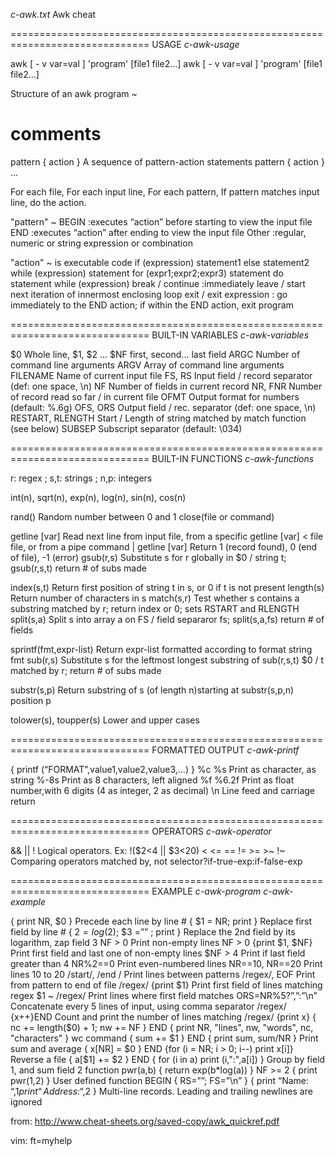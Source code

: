 *c-awk.txt*            Awk cheat

==============================================================================
USAGE                                                            *c-awk-usage*

awk [ - v var=val ] 'program' [file1 file2...]
awk [ - v var=val ] 'program' [file1 file2...]

Structure of an awk program ~

# comments
pattern { action }  A sequence of pattern-action statements
pattern { action }
...

For each file,
   For each input line,
      For each pattern,
         If pattern matches input line, do the action.

"pattern" ~
BEGIN   :executes “action” before starting to view the input file
END     :executes “action” after ending to view the input file
Other   :regular, numeric or string expression or combination

"action"  ~
    is executable code
if (expression) statement1 else statement2
while (expression) statement
for (expr1;expr2;expr3) statement
do statement while (expression)
break / continue :immediately leave / start next iteration of innermost
    enclosing loop
exit / exit expression : go immediately to the END action; if within the END
    action, exit program


==============================================================================
BUILT-IN VARIABLES                                           *c-awk-variables*

$0              Whole line,
$1, $2 ... $NF  first, second... last field
ARGC            Number of command line arguments
ARGV            Array of command line arguments
FILENAME        Name of current input file
FS, RS          Input field / record separator (def: one space, \n)
NF              Number of fields in current record
NR, FNR         Number of record read so far / in current file
OFMT            Output format for numbers (default: %.6g)
OFS, ORS        Output field / rec. separator (def: one space, \n)
RESTART, RLENGTH    Start / Length of string matched by match function (see below)
SUBSEP          Subscript separator (default: \034)


==============================================================================
BUILT-IN FUNCTIONS                                           *c-awk-functions*

r: regex ; s,t: strings ; n,p: integers

int(n), sqrt(n), exp(n), log(n), sin(n), cos(n)

rand()                      Random number between 0 and 1
close(file or command)

getline [var]               Read next line from input file, from a specific
getline [var] < file        file, or from a pipe
command | getline [var]     Return 1 (record found), 0 (end of file), -1
                            (error)
gsub(r,s)                   Substitute s for r globally in $0 / string t;
gsub(r,s,t)                 return # of subs made

index(s,t)                  Return first position of string t in s, or 0 if t
                            is not present
length(s)                   Return number of characters in s
match(s,r)                  Test whether s contains a substring matched by r;
                            return index or 0; sets RSTART and RLENGTH
split(s,a)                  Split s into array a on FS / field separaror fs;
split(s,a,fs)               return # of fields

sprintf(fmt,expr-list)      Return expr-list formatted according to format
                            string fmt
sub(r,s)                    Substitute s for the leftmost longest substring of
sub(r,s,t)                  $0 / t matched by r; return # of subs made

substr(s,p)                 Return substring of s (of length n)starting at
substr(s,p,n)               position p

tolower(s), toupper(s)      Lower and upper cases


==============================================================================
FORMATTED OUTPUT                                                *c-awk-printf*

{ printf (“FORMAT”,value1,value2,value3,...) }
%c  %s      Print as character, as string
%-8s        Print as 8 characters, left aligned
%f %6.2f    Print as float number,with 6 digits (4 as integer, 2 as decimal)
\n          Line feed and carriage return


==============================================================================
OPERATORS                                                     *c-awk-operator*


&&  || !                    Logical operators. Ex: !($2<4 || $3<20)
<  <=  == !=  >=  >~  !~    Comparing operators matched by, not
selector?if-true-exp:if-false-exp                                             


==============================================================================
EXAMPLE                                                        *c-awk-program*
                                                               *c-awk-example*


{ print NR, $0 }        Precede each line by line #
{ $1 = NR; print }      Replace first field by line #
{ $2 = log($2); $3 =”” ; print }
                        Replace the 2nd field by its logarithm, zap field 3
NF > 0                  Print non-empty lines
NF > 0 {print $1, $NF}  Print first field and last one of non-empty lines
$NF > 4                 Print if last field greater than 4
NR%2==0                 Print even-numbered lines
NR==10, NR==20          Print lines 10 to 20
/start/, /end /         Print lines between patterns
/regex/, EOF            Print from pattern to end of file
/regex/ {print $1}      Print first field of lines matching regex
$1 ~ /regex/            Print lines where first field matches
ORS=NR%5?”,”:”\n”       Concatenate every 5 lines of input, using comma separator
/regex/ {x++}END        Count and print the number of lines matching /regex/
{print x}
{ nc += length($0) + 1; nw += NF }
END { print NR, "lines", nw, "words", nc, "characters" }
                        wc command
{ sum += $1 }
END { print sum, sum/NR }
                        Print sum and average
{ x[NR] = $0 }
END {for (i = NR; i > 0; i--) print x[i]}
                        Reverse a file
{ a[$1] += $2 }
END { for (i in a) print (i,":",a[i]) }
                        Group by field 1, and sum field 2
function pwr(a,b) { return exp(b*log(a)) }
NF >= 2 { print pwr($1,$2) }
                        User defined function
BEGIN { RS=””; FS=”\n” }
{ print “Name: “,$1
print “Address: “,$2 }
                        Multi-line records. Leading and trailing newlines are
                        ignored




from: http://www.cheat-sheets.org/saved-copy/awk_quickref.pdf

vim: ft=myhelp
